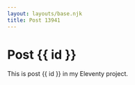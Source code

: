 ```yaml
---
layout: layouts/base.njk
title: Post 13941
---
```


# Post {{ id }}

This is post {{ id }} in my Eleventy project.
